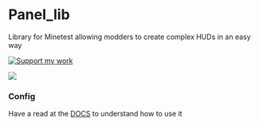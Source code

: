# Panel_lib

Library for Minetest allowing modders to create complex HUDs in an easy way  
  
<a href="https://liberapay.com/Zughy/"><img src="https://i.imgur.com/4B2PxjP.png" alt="Support my work"/></a>  

<img src="https://i.imgur.com/F3bCmLJ.png"/>  

### Config
Have a read at the [DOCS](https://gitlab.com/zughy-friends-minetest/scoreboard_lib/-/blob/master/DOCS.md) to understand how to use it
